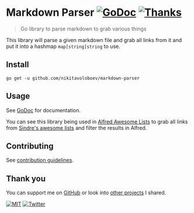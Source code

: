 # Markdown Parser [![GoDoc](https://img.shields.io/badge/-GoDoc-0a0a0a.svg?style=flat&colorA=0a0a0a)](https://godoc.org/github.com/nikitavoloboev/markdown-parser) [![Thanks](http://bit.ly/saythankss)](https://github.com/users/nikitavoloboev/sponsorship)

> Go library to parse markdown to grab various things

This library will parse a given markdown file and grab all links from it and put it into a hashmap `map[string]string` to use.

## Install

`go get -u github.com/nikitavoloboev/markdown-parser`

## Usage

See [GoDoc](https://godoc.org/github.com/nikitavoloboev/markdown-parser) for documentation.

You can see this library being used in [Alfred Awesome Lists](https://github.com/nikitavoloboev/alfred-awesome-lists) to grab all links from [Sindre's awesome lists](https://github.com/sindresorhus/awesome) and filter the results in Alfred.

## Contributing

See [contribution guidelines](contributing.md).

## Thank you

You can support me on [GitHub](https://github.com/users/nikitavoloboev/sponsorship) or look into [other projects](https://nikitavoloboev.xyz/projects) I shared.

[![MIT](https://img.shields.io/badge/license-MIT-0a0a0a.svg?style=flat&colorA=0a0a0a)](license) [![Twitter](http://bit.ly/nikitatweet)](https://twitter.com/nikitavoloboev)

